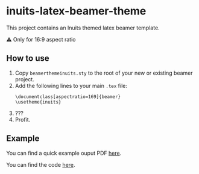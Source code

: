 # inuits-latex-beamer-theme
This project contains an Inuits themed latex beamer template.

:warning: Only for 16:9 aspect ratio

## How to use
1. Copy `beamerthemeinuits.sty` to the root of your new or existing beamer project.
2. Add the following lines to your main `.tex` file:
    ```
    \documentclass[aspectratio=169]{beamer}
    \usetheme{inuits}
    ```
3. ???
4. Profit.

## Example
You can find a quick example ouput PDF [here](https://github.com/Samaruq/inuits-latex-beamer-theme/blob/main/example.pdf).

You can find the code [here](https://github.com/Samaruq/inuits-latex-beamer-theme/blob/main/example.tex).
